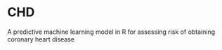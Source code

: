 # CHD
A predictive machine learning model in R for assessing risk of obtaining coronary heart disease
